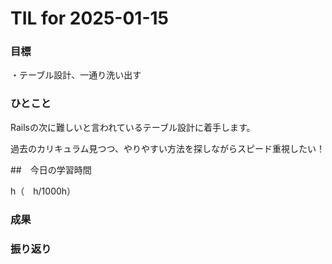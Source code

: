 # TIL for 2025-01-15

### 目標

・テーブル設計、一通り洗い出す

### ひとこと

Railsの次に難しいと言われているテーブル設計に着手します。

過去のカリキュラム見つつ、やりやすい方法を探しながらスピード重視したい！

##　今日の学習時間

h（　h/1000h）


### 成果



### 振り返り

